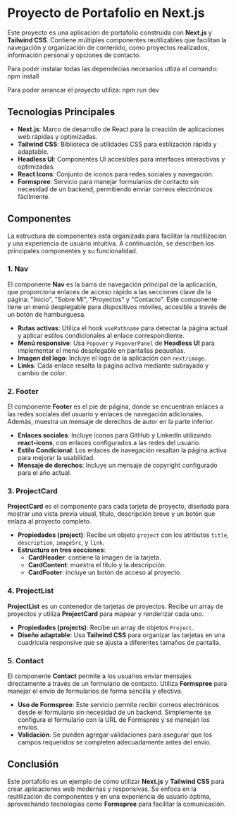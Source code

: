 # Proyecto de Portafolio en Next.js

Este proyecto es una aplicación de portafolio construida con **Next.js** y **Tailwind CSS**. Contiene múltiples componentes reutilizables que facilitan la navegación y organización de contenido, como proyectos realizados, información personal y opciones de contacto.

Para poder instalar todas las dependecias necesarios utliza el comando:
    npm install

Para poder arrancar el proyecto utiliza:
    npm run dev


## Tecnologías Principales

- **Next.js**: Marco de desarrollo de React para la creación de aplicaciones web rápidas y optimizadas.
- **Tailwind CSS**: Biblioteca de utilidades CSS para estilización rápida y adaptable.
- **Headless UI**: Componentes UI accesibles para interfaces interactivas y optimizadas.
- **React Icons**: Conjunto de íconos para redes sociales y navegación.
- **Formspree**: Servicio para manejar formularios de contacto sin necesidad de un backend, permitiendo enviar correos electrónicos fácilmente.

## Componentes

La estructura de componentes está organizada para facilitar la reutilización y una experiencia de usuario intuitiva. A continuación, se describen los principales componentes y su funcionalidad.

### 1. Nav

El componente **Nav** es la barra de navegación principal de la aplicación, que proporciona enlaces de acceso rápido a las secciones clave de la página: "Inicio", "Sobre Mí", "Proyectos" y "Contacto". Este componente tiene un menú desplegable para dispositivos móviles, accesible a través de un botón de hamburguesa.

- **Rutas activas**: Utiliza el hook `usePathname` para detectar la página actual y aplicar estilos condicionales al enlace correspondiente.
- **Menú responsive**: Usa `Popover` y `PopoverPanel` de **Headless UI** para implementar el menú desplegable en pantallas pequeñas.
- **Imagen del logo**: Incluye el logo de la aplicación con `next/image`.
- **Links**: Cada enlace resalta la página activa mediante subrayado y cambio de color.

### 2. Footer

El componente **Footer** es el pie de página, donde se encuentran enlaces a las redes sociales del usuario y enlaces de navegación adicionales. Además, muestra un mensaje de derechos de autor en la parte inferior.

- **Enlaces sociales**: Incluye íconos para GitHub y LinkedIn utilizando **react-icons**, con enlaces configurados a las redes del usuario.
- **Estilo Condicional**: Los enlaces de navegación resaltan la página activa para mejorar la usabilidad.
- **Mensaje de derechos**: Incluye un mensaje de copyright configurado para el año actual.

### 3. ProjectCard

**ProjectCard** es el componente para cada tarjeta de proyecto, diseñada para mostrar una vista previa visual, título, descripción breve y un botón que enlaza al proyecto completo.

- **Propiedades (project)**: Recibe un objeto `project` con los atributos `title`, `description`, `imageSrc`, y `link`.
- **Estructura en tres secciones**:
  - **CardHeader**: contiene la imagen de la tarjeta.
  - **CardContent**: muestra el título y la descripción.
  - **CardFooter**: incluye un botón de acceso al proyecto.

### 4. ProjectList

**ProjectList** es un contenedor de tarjetas de proyectos. Recibe un array de proyectos y utiliza **ProjectCard** para mapear y renderizar cada uno.

- **Propiedades (projects)**: Recibe un array de objetos `Project`.
- **Diseño adaptable**: Usa **Tailwind CSS** para organizar las tarjetas en una cuadrícula responsive que se ajusta a diferentes tamaños de pantalla.

### 5. Contact

El componente **Contact** permite a los usuarios enviar mensajes directamente a través de un formulario de contacto. Utiliza **Formspree** para manejar el envío de formularios de forma sencilla y efectiva.

- **Uso de Formspree**: Este servicio permite recibir correos electrónicos desde el formulario sin necesidad de un backend. Simplemente se configura el formulario con la URL de Formspree y se manejan los envíos.
- **Validación**: Se pueden agregar validaciones para asegurar que los campos requeridos se completen adecuadamente antes del envío.

## Conclusión

Este portafolio es un ejemplo de cómo utilizar **Next.js** y **Tailwind CSS** para crear aplicaciones web modernas y responsivas. Se enfoca en la reutilización de componentes y en una experiencia de usuario óptima, aprovechando tecnologías como **Formspree** para facilitar la comunicación.
